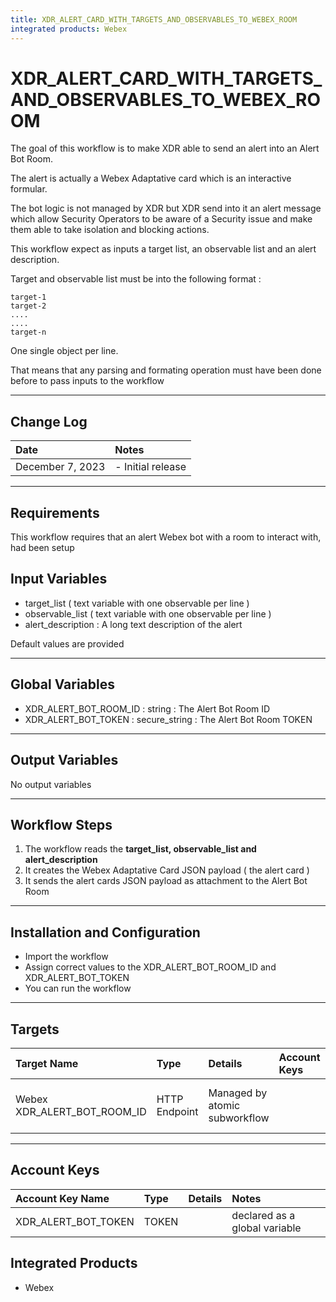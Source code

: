 ```yaml
---
title: XDR_ALERT_CARD_WITH_TARGETS_AND_OBSERVABLES_TO_WEBEX_ROOM
integrated products: Webex
---
```


# XDR_ALERT_CARD_WITH_TARGETS_AND_OBSERVABLES_TO_WEBEX_ROOM

The goal of this workflow is to make XDR able to send an alert into an Alert Bot Room.

The alert is actually a Webex Adaptative card which is an interactive formular. 

The bot logic is not managed by XDR but XDR send into it an alert message which allow Security Operators to be aware of a Security issue and make them able to take isolation and blocking actions.

This workflow expect as inputs a target list, an observable list and an alert description.

Target and observable list must be into the following format :

    target-1
    target-2
    ....
    ....
    target-n
    
One single object per line. 

That means that any parsing and formating operation must have been done before to pass inputs to the workflow

---

## Change Log

| Date | Notes |
|:-----|:------|
| December 7, 2023 | - Initial release |

---

## Requirements

This workflow requires that an alert Webex bot with a room to interact with, had been setup

## Input Variables

- target_list ( text variable with one observable per line )
- observable_list ( text variable with one observable per line )
- alert_description : A long text description of the alert

Default values are provided

---
## Global Variables

- XDR_ALERT_BOT_ROOM_ID : string : The Alert Bot Room ID 
- XDR_ALERT_BOT_TOKEN : secure_string :  The Alert Bot Room TOKEN
---
## Output Variables

No output variables

---

## Workflow Steps
1. The workflow reads the **target_list, observable_list and alert_description**
2. It creates the Webex Adaptative Card JSON payload ( the alert card )
3. It sends the alert cards JSON payload as attachment to the Alert Bot Room
---

## Installation and Configuration

* Import the workflow
* Assign correct values to the XDR_ALERT_BOT_ROOM_ID and XDR_ALERT_BOT_TOKEN
* You can run the workflow

---

## Targets


| Target Name | Type | Details | Account Keys | Notes |
|:------------|:-----|:--------|:-------------|:------|
| Webex XDR_ALERT_BOT_ROOM_ID | HTTP Endpoint | Managed by atomic subworkflow | | declared as a global variable |

---

## Account Keys

| Account Key Name | Type | Details | Notes |
|:-----------------|:-----|:--------|:------|
| XDR_ALERT_BOT_TOKEN | TOKEN | | declared as a global variable |

## Integrated Products

* Webex
